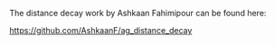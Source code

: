 The distance decay work by Ashkaan Fahimipour can be found here:

https://github.com/AshkaanF/ag_distance_decay
